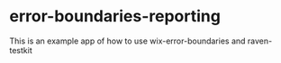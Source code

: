 # error-boundaries-reporting
This is an example app of how to use wix-error-boundaries and raven-testkit
